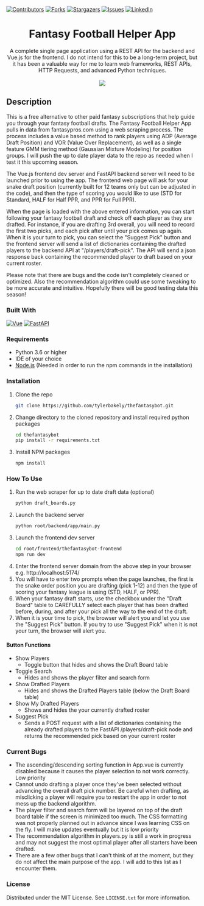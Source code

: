 <!-- PROJECT SHIELDS -->
[![Contributors][contributors-shield]][contributors-url]
[![Forks][forks-shield]][forks-url]
[![Stargazers][stars-shield]][stars-url]
[![Issues][issues-shield]][issues-url]
[![LinkedIn][linkedin-shield]][linkedin-url]

<div align="center">
   <h1>Fantasy Football Helper App</h1>

A complete single page application using a REST API for the backend and Vue.js for the frontend. I do not intend for this to be a long-term project, but it has been a valuable way for me to learn web frameworks, REST APIs, HTTP Requests, and advanced Python techniques.
   <br><br>
   <img src="https://s12.gifyu.com/images/Sutcd.gif">
</div>


## Description
This is a free alternative to other paid fantasy subscriptions that help guide you through your fantasy football drafts. The Fantasy Football Helper App pulls in data from fantasypros.com using a web scraping process. The process includes a value based method to rank players using ADP (Average Draft Position) and VOR (Value Over Replacement), as well as a single feature GMM tiering method (Gaussian Mixture Modeling) for position groups. I will push the up to date player data to the repo as needed when I test it this upcoming season.

The Vue.js frontend dev server and FastAPI backend server will need to be launched prior to using the app. The frontend web page will ask for your snake draft position (currently built for 12 teams only but can be adjusted in the code), and then the type of scoring you would like to use (STD for Standard, HALF for Half PPR, and PPR for Full PPR).

When the page is loaded with the above entered information, you can start following your fantasy football draft and check off each player as they are drafted. For instance, if you are drafting 3rd overall, you will need to record the first two picks, and each pick after until your pick comes up again. When it is your turn to pick, you can select the "Suggest Pick" button and the frontend server will send a list of dictionaries containing the drafted players to the backend API at "/players/draft-pick". The API will send a json response back containing the recommended player to draft based on your current roster.

Please note that there are bugs and the code isn't completely cleaned or optimized. Also the recommendation algorithm could use some tweaking to be more accurate and intuitive. Hopefully there will be good testing data this season!

### Built With

[![Vue][Vue.js]][Vue-url]
[![FastAPI][FastAPI]][FastAPI-url]

### Requirements

* Python 3.6 or higher
* IDE of your choice
* <a href="https://nodejs.org/en/download">Node.js</a> (Needed in order to run the npm commands in the installation)

### Installation

1. Clone the repo
   ```sh
   git clone https://github.com/tylerbakely/thefantasybot.git
   ```
2. Change directory to the cloned repository and install required python packages
   ```sh
   cd thefantasybot
   pip install -r requirements.txt
   ```
3. Install NPM packages
   ```sh
   npm install
   ```

### How To Use

1. Run the web scraper for up to date draft data (optional)
   ```sh
   python draft_boards.py
   ```
2. Launch the backend server
   ```sh
   python root/backend/app/main.py
   ```
3. Launch the frontend dev server
   ```sh
   cd root/frontend/thefantasybot-frontend
   npm run dev
   ```
4. Enter the frontend server domain from the above step in your browser e.g. http://localhost:5174/
5. You will have to enter two prompts when the page launches, the first is the snake order position you are drafting (pick 1-12) and then the type of scoring your fantasy league is using (STD, HALF, or PPR).
6. When your fantasy draft starts, use the checkbox under the "Draft Board" table to CAREFULLY select each player that has been drafted before, during, and after your pick all the way to the end of the draft.
7. When it is your time to pick, the browser will alert you and let you use the "Suggest Pick" button. If you try to use "Suggest Pick" when it is not your turn, the browser will alert you.

#### Button Functions

* Show Players
    * Toggle button that hides and shows the Draft Board table
* Toggle Search
    * Hides and shows the player filter and search form
* Show Drafted Players
    * Hides and shows the Drafted Players table (below the Draft Board table)
* Show My Drafted Players
    * Shows and hides the your currently drafted roster
* Suggest Pick
    * Sends a POST request with a list of dictionaries containing the already drafted players to the FastAPI /players/draft-pick node and returns the recommended pick based on your current roster

<!-- BUGS -->
### Current Bugs

- The ascending/descending sorting function in App.vue is currently disabled because it causes the player selection to not work correctly. Low priority
- Cannot undo drafting a player once they've been selected without advancing the overall draft pick number. Be careful when drafting, as misclicking a player will require you to restart the app in order to not mess up the backend algorithm.
- The player filter and search form will be layered on top of the draft board table if the screen is minimized too much. The CSS formatting was not properly planned out in advance since I was learning CSS on the fly. I will make updates eventually but it is low priority
- The recommendation algorithm in players.py is still a work in progress and may not suggest the most optimal player after all starters have been drafted.
- There are a few other bugs that I can't think of at the moment, but they do not affect the main purpose of the app. I will add to this list as I encounter them.

<!-- LICENSE -->
### License

Distributed under the MIT License. See `LICENSE.txt` for more information.


<!-- MARKDOWN LINKS & IMAGES -->
<!-- https://www.markdownguide.org/basic-syntax/#reference-style-links -->
[contributors-shield]: https://img.shields.io/github/contributors/tbakely/thefantasybot.svg?style=for-the-badge
[contributors-url]: https://github.com/tylerbakely/thefantasybot/graphs/contributors
[forks-shield]: https://img.shields.io/github/forks/tbakely/thefantasybot.svg?style=for-the-badge
[forks-url]: https://github.com/tylerbakely/thefantasybot/network/members
[stars-shield]: https://img.shields.io/github/stars/tbakely/thefantasybot.svg?style=for-the-badge
[stars-url]: https://github.com/tylerbakely/thefantasybot/stargazers
[issues-shield]: https://img.shields.io/github/issues/tbakely/thefantasybot.svg?style=for-the-badge
[issues-url]: https://github.com/tbakely/thefantasybot/issues
[linkedin-shield]: https://img.shields.io/badge/-LinkedIn-black.svg?style=for-the-badge&logo=linkedin&colorB=555
[linkedin-url]: https://linkedin.com/in/tbakely
[Vue.js]: https://img.shields.io/badge/Vue.js-35495E?style=for-the-badge&logo=vuedotjs&logoColor=4FC08D
[Vue-url]: https://vuejs.org/
[FastAPI]: https://img.shields.io/badge/FastAPI-009688?style=for-the-badge&logo=FastAPI&logoColor=white
[FastAPI-url]: https://fastapi.tiangolo.com/lo/
